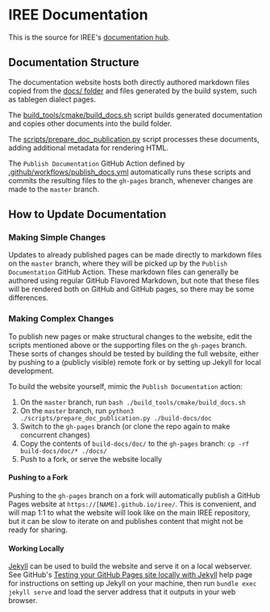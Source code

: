 # IREE Documentation

This is the source for IREE's
[documentation hub](https://google.github.io/iree).

## Documentation Structure

The documentation website hosts both directly authored markdown files copied
from the [docs/ folder](https://github.com/google/iree/tree/master/docs) and
files generated by the build system, such as tablegen dialect pages.

The
[build_tools/cmake/build_docs.sh](https://github.com/google/iree/blob/master/build_tools/cmake/build_docs.sh)
script builds generated documentation and copies other documents into the build
folder.

The
[scripts/prepare_doc_publication.py](https://github.com/google/iree/blob/master/scripts/prepare_doc_publication.py)
script processes these documents, adding additional metadata for rendering HTML.

The `Publish Documentation` GitHub Action defined by
[.github/workflows/publish_docs.yml](https://github.com/google/iree/blob/master/.github/workflows/publish_docs.yml)
automatically runs these scripts and commits the resulting files to the
`gh-pages` branch, whenever changes are made to the `master` branch.

## How to Update Documentation

### Making Simple Changes

Updates to already published pages can be made directly to markdown files on the
`master` branch, where they will be picked up by the `Publish Documentation`
GitHub Action. These markdown files can generally be authored using regular
GitHub Flavored Markdown, but note that these files will be rendered both on
GitHub and GitHub pages, so there may be some differences.

### Making Complex Changes

To publish new pages or make structural changes to the website, edit the scripts
mentioned above or the supporting files on the `gh-pages` branch. These sorts of
changes should be tested by building the full website, either by pushing to a
(publicly visible) remote fork or by setting up Jekyll for local development.

To build the website yourself, mimic the `Publish Documentation` action:

1.  On the `master` branch, run `bash ./build_tools/cmake/build_docs.sh`
2.  On the `master` branch, run `python3 ./scripts/prepare_doc_publication.py ./build-docs/doc`
3.  Switch to the `gh-pages` branch (or clone the repo again to make concurrent changes)
4.  Copy the contents of `build-docs/doc/` to the `gh-pages` branch: `cp -rf build-docs/doc/* ./docs/`
5.  Push to a fork, or serve the website locally

#### Pushing to a Fork

Pushing to the `gh-pages` branch on a fork will automatically publish a GitHub
Pages website at `https://[NAME].github.io/iree/`. This is convenient, and will
map 1:1 to what the website will look like on the main IREE repository, but it
can be slow to iterate on and publishes content that might not be ready for
sharing.

#### Working Locally

[Jekyll](https://jekyllrb.com/) can be used to build the website and serve it
on a local webserver. See GitHub's
[Testing your GitHub Pages site locally with Jekyll](https://help.github.com/en/github/working-with-github-pages/testing-your-github-pages-site-locally-with-jekyll)
help page for instructions on setting up Jekyll on your machine, then run
`bundle exec jekyll serve` and load the server address that it outputs in your
web browser.

